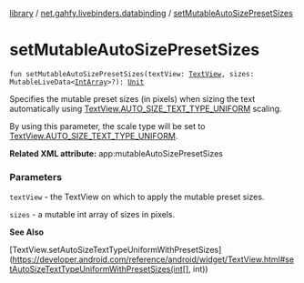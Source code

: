 [library](../index.md) / [net.gahfy.livebinders.databinding](index.md) / [setMutableAutoSizePresetSizes](./set-mutable-auto-size-preset-sizes.md)

# setMutableAutoSizePresetSizes

`fun setMutableAutoSizePresetSizes(textView: `[`TextView`](https://developer.android.com/reference/android/widget/TextView.html)`, sizes: MutableLiveData<`[`IntArray`](https://kotlinlang.org/api/latest/jvm/stdlib/kotlin/-int-array/index.html)`>?): `[`Unit`](https://kotlinlang.org/api/latest/jvm/stdlib/kotlin/-unit/index.html)

Specifies the mutable preset sizes (in pixels) when sizing the text automatically using
[TextView.AUTO_SIZE_TEXT_TYPE_UNIFORM](https://developer.android.com/reference/android/widget/TextView.html#AUTO_SIZE_TEXT_TYPE_UNIFORM) scaling.

By using this parameter, the scale type will be set to [TextView.AUTO_SIZE_TEXT_TYPE_UNIFORM](https://developer.android.com/reference/android/widget/TextView.html#AUTO_SIZE_TEXT_TYPE_UNIFORM).

**Related XML attribute:** app:mutableAutoSizePresetSizes

### Parameters

`textView` - the TextView on which to apply the mutable preset sizes.

`sizes` - a mutable int array of sizes in pixels.

**See Also**

[TextView.setAutoSizeTextTypeUniformWithPresetSizes](https://developer.android.com/reference/android/widget/TextView.html#setAutoSizeTextTypeUniformWithPresetSizes(int[], int))

